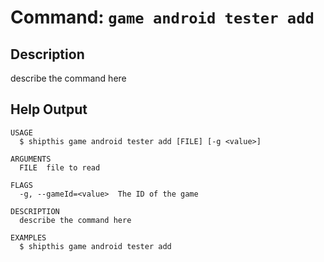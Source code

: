# Command: `game android tester add`

## Description

describe the command here

## Help Output

```help
USAGE
  $ shipthis game android tester add [FILE] [-g <value>]

ARGUMENTS
  FILE  file to read

FLAGS
  -g, --gameId=<value>  The ID of the game

DESCRIPTION
  describe the command here

EXAMPLES
  $ shipthis game android tester add
```